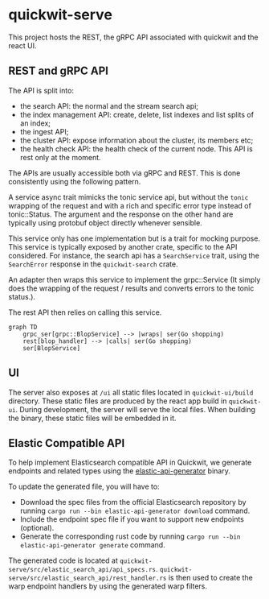 # quickwit-serve

This project hosts the REST, the gRPC API associated with quickwit and the react UI. 

## REST and gRPC API

The API is split into:
- the search API: the normal and the stream search api;
- the index management API: create, delete, list indexes and list splits of an index;
- the ingest API;
- the cluster API: expose information about the cluster, its members etc;
- the health check API: the health check of the current node. This API is rest only at the moment.

The APIs are usually accessible both via gRPC and REST.
This is done consistently using the following pattern.

A service async trait mimicks the tonic service api, but without the `tonic`
wrapping of the request and with a rich and specific error type instead of tonic::Status.
The argument and the response on the other hand are typically using protobuf object
directly whenever sensible.

This service only has one implementation but is a trait for mocking purpose.
This service is typically exposed by another crate, specific to the API considered.
For instance, the search api has a `SearchService` trait, using the `SearchError`
response in the `quickwit-search` crate.

An adapter then wraps this service to implement the grpc::Service
(It simply does the wrapping of the request / results and converts errors to the tonic status.).

The rest API then relies on calling this service.

```mermaid
graph TD
    grpc_ser[grpc::BlopService] --> |wraps| ser(Go shopping)
    rest[blop_handler] --> |calls| ser(Go shopping)
    ser[BlopService]
```

## UI

The server also exposes at `/ui` all static files located in `quickwit-ui/build` directory. These static files are
produced by the react app build in `quickwit-ui`.
During development, the server will serve the local files. When building the binary, these static files will be embedded in it.

## Elastic Compatible API

To help implement Elasticsearch compatible API in Quickwit, we generate endpoints and related types using the [elastic-api-generator](./src/elastic_api_generator.rs) binary.

To update the generated file, you will have to: 
- Download the spec files from the official Elasticsearch repository by running `cargo run --bin elastic-api-generator download` command.
- Include the endpoint spec file if you want to support new endpoints (optional).
- Generate the corresponding rust code by running `cargo run --bin elastic-api-generator generate` command.

The generated code is located at `quickwit-serve/src/elastic_search_api/api_specs.rs`. `quickwit-serve/src/elastic_search_api/rest_handler.rs` is then used to create the warp endpoint handlers by using the generated warp filters.
